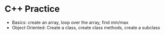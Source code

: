 # C++ Practice

- Basics: create an array, loop over the array, find min/max
- Object Oriented: Create a class, create class methods, create a subclass